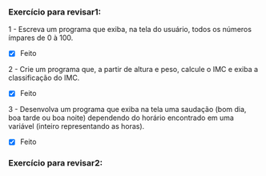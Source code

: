 ### Exercício para revisar1:
1 - Escreva um programa que exiba, na tela do usuário, todos os números ímpares de 0 à 100.
- [x] Feito

2 - Crie um programa que, a partir de altura e peso, calcule o IMC e exiba a classificação do IMC.
- [x] Feito
      
3 - Desenvolva um programa que exiba na tela uma saudação (bom dia, boa tarde ou boa noite) dependendo do horário encontrado em uma variável (inteiro representando as horas).
- [x] Feito

### Exercício para revisar2:
